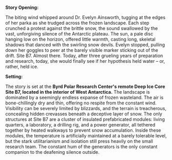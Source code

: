 **Story Opening:**

The biting wind whipped around Dr. Evelyn Ainsworth, tugging at the edges of her parka as she trudged across the frozen landscape. Each step crunched a protest against the brittle snow, the sound swallowed by the vast, unforgiving silence of the Antarctic plateau. The sun, a pale disc hanging low on the horizon, offered little warmth, casting long, skeletal shadows that danced with the swirling snow devils. Evelyn stopped, pulling down her goggles to peer at the barely visible marker sticking out of the drift. Site B7. Almost there. Today, after three grueling years of preparation and research, today, she would finally see if her hypothesis held water – or, rather, held ice.

**Setting:**

The story is set at the **Byrd Polar Research Center's remote Deep Ice Core Site B7, located in the interior of West Antarctica.** The landscape is dominated by a seemingly endless expanse of frozen wasteland. The air is bone-chillingly dry and thin, offering no respite from the constant wind. Visibility can be severely limited by blizzards, and the terrain is treacherous, concealing hidden crevasses beneath a deceptive layer of snow. The only structures at Site B7 are a cluster of insulated prefabricated modules: living quarters, a laboratory, a drilling rig, and a power generator, all tethered together by heated walkways to prevent snow accumulation. Inside these modules, the temperature is artificially maintained at a barely tolerable level, but the stark utilitarianism and isolation still press heavily on the small research team. The constant hum of the generators is the only constant companion to the deafening silence outside.

